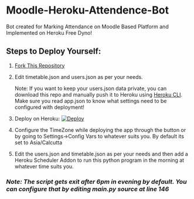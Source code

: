 # Moodle-Heroku-Attendence-Bot

Bot created for Marking Attendance on Moodle Based Platform and Implemented on Heroku Free Dyno!

## Steps to Deploy Yourself:
1. [Fork This Repository](https://github.com/Amsal1/Moodle-Heroku-Attendence-Bot/fork)
2. Edit timetable.json and users.json as per your needs. 

   Note: If you want to keep your users.json data private, you can download this repo and manually push it to Heroku using [Heroku CLI](https://devcenter.heroku.com/articles/heroku-cli). Make sure you read app.json to know what settings need to be configured with deployment! 

3. Deploy on Heroku: 
[![Deploy](https://www.herokucdn.com/deploy/button.svg)](https://heroku.com/deploy)
4. Configure the TimeZone while deploying the app through the button or by going to Settings->Config Vars to whatever suits you. By default its set to Asia/Calcutta
5. Edit the users.json and timetable.json as per your needs and then add a Heroku Scheduler Addon to run this python program in the morning at whatever time suits you.

### *Note: The script gets exit after 6pm in evening by default. You can configure that by editing main&#46;py source at line 146*
